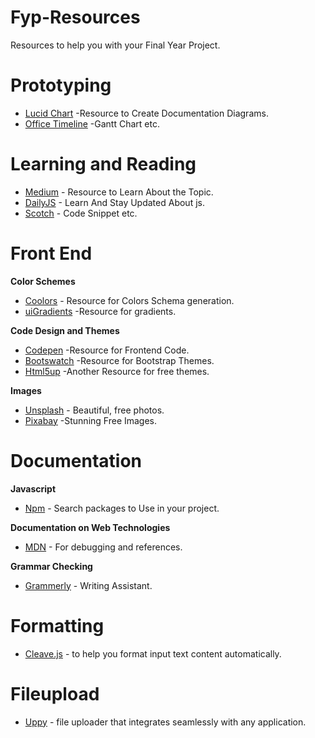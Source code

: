# Fyp-Resources
Resources to help you with your Final Year Project.

# Prototyping
- [Lucid Chart](https://www.lucidchart.com/) -Resource to Create Documentation Diagrams.
- [Office Timeline](https://www.officetimeline.com/) -Gantt Chart etc.

# Learning and Reading
 - [Medium](https://medium.com/) - Resource to Learn About the Topic.
 - [DailyJS](https://medium.com/dailyjs) - Learn And Stay Updated About js.
 - [Scotch](https://scotch.io/) - Code Snippet etc.

# Front End
**Color Schemes** 
- [Coolors](https://coolors.co/) - Resource for Colors Schema generation.
- [uiGradients](https://uigradients.com/) -Resource for gradients.

**Code Design and Themes**
- [Codepen](https://codepen.io/) -Resource for Frontend Code.
- [Bootswatch](https://bootswatch.com/) -Resource for Bootstrap Themes.
- [Html5up](https://html5up.net/) -Another Resource for free themes.

**Images**
- [Unsplash](https://unsplash.com/) - Beautiful, free photos.
- [Pixabay](https://pixabay.com/en/) -Stunning Free Images.

# Documentation
**Javascript**
- [Npm](https://www.npmjs.com/) - Search packages to Use in your project.

**Documentation on Web Technologies**
- [MDN](https://developer.mozilla.org/en-US/) - For debugging and references.

**Grammar Checking**
- [Grammerly](https://www.grammarly.com/) - Writing Assistant.

# Formatting
- [Cleave.js](https://github.com/nosir/cleave.js) - to help you format input text content automatically.

# Fileupload
- [Uppy](https://github.com/transloadit/uppy) - file uploader that integrates seamlessly with any application.
